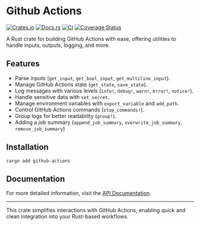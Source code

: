 # Github Actions

[![Crates.io](https://img.shields.io/crates/v/github-actions.svg)](https://crates.io/crates/github-actions)
[![Docs.rs](https://docs.rs/github-actions/badge.svg)](https://docs.rs/github-actions)
[![CI](https://img.shields.io/github/actions/workflow/status/daxartio/github-actions/ci.yml?branch=main)](https://github.com/daxartio/github-actions/actions)
[![Coverage Status](https://coveralls.io/repos/github/daxartio/github-actions/badge.svg?branch=main)](https://coveralls.io/github/daxartio/github-actions?branch=main)

A Rust crate for building GitHub Actions with ease, offering utilities to handle inputs, outputs, logging, and more.

## Features

- Parse inputs (`get_input`, `get_bool_input`, `get_multiline_input`).
- Manage GitHub Actions state (`get_state`, `save_state`).
- Log messages with various levels (`info!`, `debug!`, `warn!`, `error!`, `notice!`).
- Handle sensitive data with `set_secret`.
- Manage environment variables with `export_variable` and `add_path`.
- Control GitHub Actions commands (`stop_commands!`).
- Group logs for better readability (`group!`).
- Adding a job summary (`append_job_summary`, `overwrite_job_summary`, `remove_job_summary`)

## Installation

```
cargo add github-actions
```

## Documentation

For more detailed information, visit the [API Documentation](https://docs.github.com/en/actions/writing-workflows).

---

This crate simplifies interactions with GitHub Actions, enabling quick and clean integration into your Rust-based workflows.

